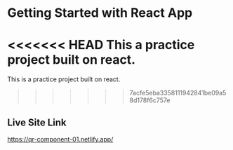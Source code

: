 # Getting Started with React App

<<<<<<< HEAD
This a practice project built on react.
=======
This is a practice project built on react.
>>>>>>> 7acfe5eba3358111942841be09a58d178f6c757e

## Live Site Link

https://qr-component-01.netlify.app/

